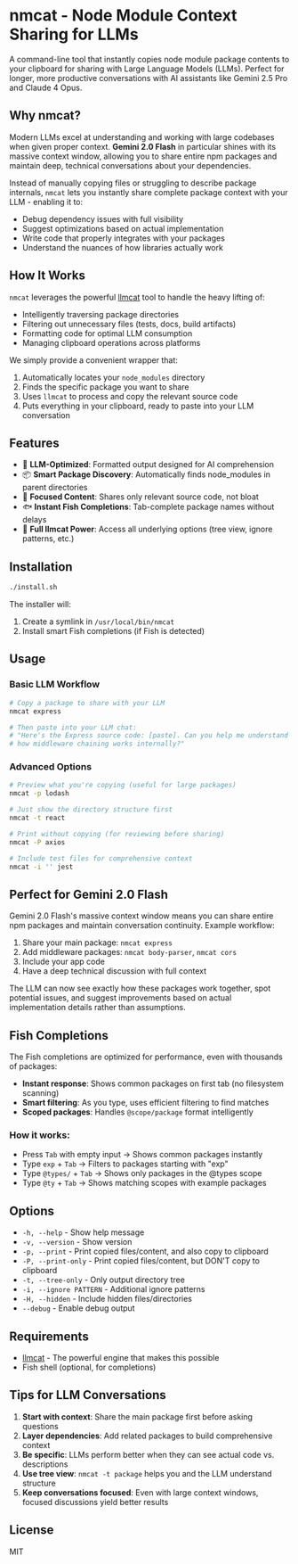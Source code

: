 # nmcat - Node Module Context Sharing for LLMs

A command-line tool that instantly copies node module package contents to your clipboard for sharing with Large Language Models (LLMs). Perfect for longer, more productive conversations with AI assistants like Gemini 2.5 Pro and Claude 4 Opus.

## Why nmcat?

Modern LLMs excel at understanding and working with large codebases when given proper context. **Gemini 2.0 Flash** in particular shines with its massive context window, allowing you to share entire npm packages and maintain deep, technical conversations about your dependencies. 

Instead of manually copying files or struggling to describe package internals, `nmcat` lets you instantly share complete package context with your LLM - enabling it to:
- Debug dependency issues with full visibility
- Suggest optimizations based on actual implementation
- Write code that properly integrates with your packages
- Understand the nuances of how libraries actually work

## How It Works

`nmcat` leverages the powerful [llmcat](https://github.com/azer/llmcat) tool to handle the heavy lifting of:
- Intelligently traversing package directories
- Filtering out unnecessary files (tests, docs, build artifacts)
- Formatting code for optimal LLM consumption
- Managing clipboard operations across platforms

We simply provide a convenient wrapper that:
1. Automatically locates your `node_modules` directory
2. Finds the specific package you want to share
3. Uses `llmcat` to process and copy the relevant source code
4. Puts everything in your clipboard, ready to paste into your LLM conversation

## Features

- 🤖 **LLM-Optimized**: Formatted output designed for AI comprehension
- 📦 **Smart Package Discovery**: Automatically finds node_modules in parent directories
- 🎯 **Focused Content**: Shares only relevant source code, not bloat
- 🐟 **Instant Fish Completions**: Tab-complete package names without delays
- 🔧 **Full llmcat Power**: Access all underlying options (tree view, ignore patterns, etc.)

## Installation

```bash
./install.sh
```

The installer will:
1. Create a symlink in `/usr/local/bin/nmcat`
2. Install smart Fish completions (if Fish is detected)

## Usage

### Basic LLM Workflow

```bash
# Copy a package to share with your LLM
nmcat express

# Then paste into your LLM chat:
# "Here's the Express source code: [paste]. Can you help me understand
# how middleware chaining works internally?"
```

### Advanced Options

```bash
# Preview what you're copying (useful for large packages)
nmcat -p lodash

# Just show the directory structure first
nmcat -t react

# Print without copying (for reviewing before sharing)
nmcat -P axios

# Include test files for comprehensive context
nmcat -i '' jest
```

## Perfect for Gemini 2.0 Flash

Gemini 2.0 Flash's massive context window means you can share entire npm packages and maintain conversation continuity. Example workflow:

1. Share your main package: `nmcat express`
2. Add middleware packages: `nmcat body-parser`, `nmcat cors`
3. Include your app code
4. Have a deep technical discussion with full context

The LLM can now see exactly how these packages work together, spot potential issues, and suggest improvements based on actual implementation details rather than assumptions.

## Fish Completions

The Fish completions are optimized for performance, even with thousands of packages:

- **Instant response**: Shows common packages on first tab (no filesystem scanning)
- **Smart filtering**: As you type, uses efficient filtering to find matches
- **Scoped packages**: Handles `@scope/package` format intelligently

### How it works:

- Press `Tab` with empty input → Shows common packages instantly
- Type `exp` + `Tab` → Filters to packages starting with "exp"
- Type `@types/` + `Tab` → Shows only packages in the @types scope
- Type `@ty` + `Tab` → Shows matching scopes with example packages

## Options

- `-h, --help` - Show help message
- `-v, --version` - Show version
- `-p, --print` - Print copied files/content, and also copy to clipboard
- `-P, --print-only` - Print copied files/content, but DON'T copy to clipboard
- `-t, --tree-only` - Only output directory tree
- `-i, --ignore PATTERN` - Additional ignore patterns
- `-H, --hidden` - Include hidden files/directories
- `--debug` - Enable debug output

## Requirements

- [llmcat](https://github.com/azer/llmcat) - The powerful engine that makes this possible
- Fish shell (optional, for completions)

## Tips for LLM Conversations

1. **Start with context**: Share the main package first before asking questions
2. **Layer dependencies**: Add related packages to build comprehensive context
3. **Be specific**: LLMs perform better when they can see actual code vs. descriptions
4. **Use tree view**: `nmcat -t package` helps you and the LLM understand structure
5. **Keep conversations focused**: Even with large context windows, focused discussions yield better results

## License

MIT